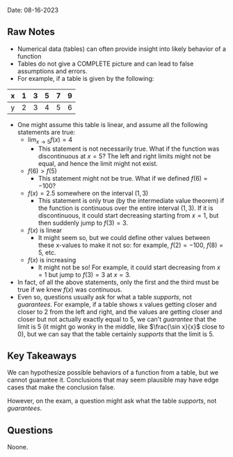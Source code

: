 Date: 08-16-2023
## Raw Notes

- Numerical data (tables) can often provide insight into likely behavior of a function
- Tables do not give a COMPLETE picture and can lead to false assumptions and errors.
- For example, if a table is given by the following:

| x | 1 | 3 | 5 | 7 | 9 |
| - | - | - | - | - | - |
| y | 2 | 3 | 4 | 5 | 6 |
- One might assume this table is linear, and assume all the following statements are true:
	- $\lim_{x\to 5}f(x)=4$
		- This statement is not necessarily true. What if the function was discontinuous at $x=5$? The left and right limits might not be equal, and hence the limit might not exist.
	- $f(6)>f(5)$
		- This statement might not be true. What if we defined $f(6)=-100$?
	- $f(x)=2.5$ somewhere on the interval $(1,3)$
		- This statement is only true (by the intermediate value theorem) if the function is continuous over the entire interval $(1,3)$. If it is discontinuous, it could start decreasing starting from $x=1$, but then suddenly jump to $f(3)=3$.
	- $f(x)$ is linear
		- It might seem so, but we could define other values between these x-values to make it not so: for example, $f(2)=-100$, $f(8)=5$, etc.
	- $f(x)$ is increasing
		- It might not be so! For example, it could start decreasing from $x=1$ but jump to $f(3)=3$ at $x=3$.
- In fact, of all the above statements, only the first and the third must be true if we knew $f(x)$ was continuous.
- Even so, questions usually ask for what a table *supports*, not *guarantees*. For example, if a table shows x values getting closer and closer to 2 from the left and right, and the values are getting closer and closer but not actually exactly equal to 5, we can't *guarantee* that the limit is 5 (it might go wonky in the middle, like $\frac{\sin x}{x}$ close to 0), but we can say that the table certainly *supports* that the limit is 5.
## Key Takeaways

We can hypothesize possible behaviors of a function from a table, but we cannot guarantee it. Conclusions that may seem plausible may have edge cases that make the conclusion false.

However, on the exam, a question might ask what the table *supports*, not *guarantees*.
## Questions

Noone.